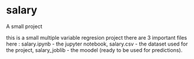 # salary
A small project

this is a small multiple variable regresion project 
there are 3 important files here :
salary.ipynb - the jupyter notebook, 
salary.csv - the dataset used for the project, 
salary_joblib - the moodel (ready to be used for predictions).
